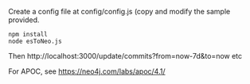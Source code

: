 Create a config file at config/config.js (copy and modify the sample provided.

```
npm install
node esToNeo.js
```

Then http://localhost:3000/update/commits?from=now-7d&to=now etc

For APOC, see https://neo4j.com/labs/apoc/4.1/

